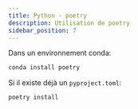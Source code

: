 ```yaml
---
title: Python - poetry
description: Utilisation de poetry
sidebar_position: 7
---
```


Dans un environnement conda:

```bash
conda install poetry
```

Si il existe déjà un `pyproject.toml`:

```bash
poetry install
```
